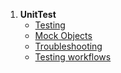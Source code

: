 1. **UnitTest**
   - [Testing](testing)
   - [Mock Objects](mockobjects)
   - [Troubleshooting](troubleshooting)
   - [Testing workflows](testing_workflows)
